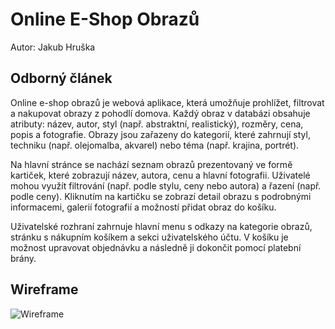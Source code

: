 # Online E-Shop Obrazů
Autor: Jakub Hruška

## Odborný článek
Online e-shop obrazů je webová aplikace, která umožňuje prohlížet, filtrovat a nakupovat obrazy z pohodlí domova. Každý obraz v databázi obsahuje atributy: název, autor, styl (např. abstraktní, realistický), rozměry, cena, popis a fotografie. Obrazy jsou zařazeny do kategorií, které zahrnují styl, techniku (např. olejomalba, akvarel) nebo téma (např. krajina, portrét).

Na hlavní stránce se nachází seznam obrazů prezentovaný ve formě kartiček, které zobrazují název, autora, cenu a hlavní fotografii. Uživatelé mohou využít filtrování (např. podle stylu, ceny nebo autora) a řazení (např. podle ceny). Kliknutím na kartičku se zobrazí detail obrazu s podrobnými informacemi, galerií fotografií a možností přidat obraz do košíku.

Uživatelské rozhraní zahrnuje hlavní menu s odkazy na kategorie obrazů, stránku s nákupním košíkem a sekci uživatelského účtu. V košíku je možnost upravovat objednávku a následně ji dokončit pomocí platební brány.

## Wireframe

![Wireframe](./IMG_4264.png)
